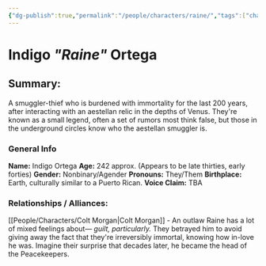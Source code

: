 ```yaml
---
{"dg-publish":true,"permalink":"/people/characters/raine/","tags":["characters"],"dgHomeLink":true}
---
```


# Indigo *"Raine"* Ortega

## Summary: 

A smuggler-thief who is burdened with immortality for the last 200 years, after interacting with an aestellan relic in the depths of Venus. They're known as a small legend, often a set of rumors most think false, but those in the underground circles know who the aestellan smuggler is.

### General Info

**Name:** Indigo Ortega
**Age:** 242 approx. (Appears to be late thirties, early forties)
**Gender:** Nonbinary/Agender
**Pronouns:** They/Them
**Birthplace:** Earth, culturally similar to a Puerto Rican. 
**Voice Claim:** TBA

### Relationships / Alliances:

[[People/Characters/Colt Morgan\|Colt Morgan]] - An outlaw Raine has a lot of mixed feelings about— *guilt, particularly.* They betrayed him to avoid giving away the fact that they're irreversibly immortal, knowing how in-love he was. Imagine their surprise that decades later, he became the head of the Peacekeepers.
